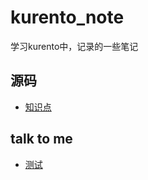 # kurento_note
学习kurento中，记录的一些笔记

## 源码
- [知识点](https://github.com/63isOK/kurento_note/blob/master/kms6.9.0-srouce/README.md)

## talk to me
- [测试](/kms6.9.0-srouce/ME.md)
